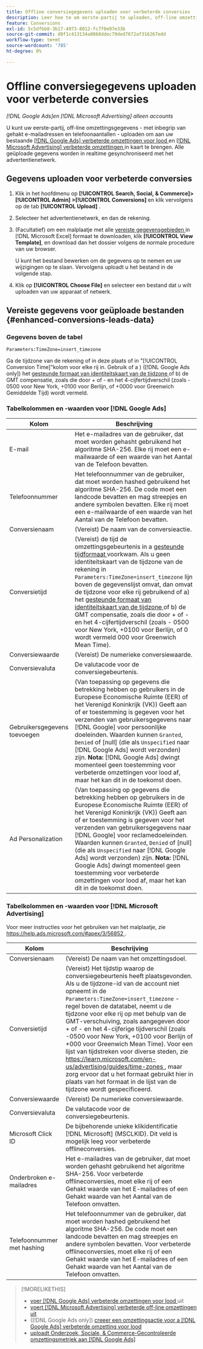 ```yaml
---
title: Offline conversiegegevens uploaden voor verbeterde conversies
description: Leer hoe te om eerste-partij te uploaden, off-line omzettingsgegevens aan kaart  [!DNL Google Ads]  verbeterde omzettingen voor lood en  [!DNL Microsoft Advertising]  verbeterde omzettingen.
feature: Conversions
exl-id: 5c5dfbb8-3b17-4973-8012-fc7f0e97e33b
source-git-commit: d0f1c413134a0868ddec79ded7672af316267edd
workflow-type: tm+mt
source-wordcount: '785'
ht-degree: 0%

---
```


# Offline conversiegegevens uploaden voor verbeterde conversies

*[!DNL Google Ads]en [!DNL Microsoft Advertising] alleen accounts*

U kunt uw eerste-partij, off-line omzettingsgegevens - met inbegrip van gehakt e-mailadressen en telefoonaantallen - uploaden om aan uw bestaande [[!DNL Google Ads]  verbeterde omzettingen voor lood ](/help/search-social-commerce/admin/conversion-metrics/conversion-action-google.md) en [[!DNL Microsoft Advertising]  verbeterde omzettingen ](https://help.ads.microsoft.com/#apex/ads/en/60178) in kaart te brengen. Alle geüploade gegevens worden in realtime gesynchroniseerd met het advertentienetwerk.

## Gegevens uploaden voor verbeterde conversies

1. Klik in het hoofdmenu op **[!UICONTROL Search, Social, & Commerce]> [!UICONTROL Admin] >[!UICONTROL Conversions]** en klik vervolgens op de tab **[!UICONTROL Upload]** .

1. Selecteer het advertentienetwerk, en dan de rekening.

1. (Facultatief) om een malplaatje met alle [ vereiste gegevensgebieden ](#enhanced-conversions-leads-data) in [!DNL Microsoft Excel] formaat te downloaden, klik **[!UICONTROL View Template]**, en download dan het dossier volgens de normale procedure van uw browser.

   U kunt het bestand bewerken om de gegevens op te nemen en uw wijzigingen op te slaan. Vervolgens uploadt u het bestand in de volgende stap.

1. Klik op **[!UICONTROL Choose File]** en selecteer een bestand dat u wilt uploaden van uw apparaat of netwerk.

## Vereiste gegevens voor geüploade bestanden {#enhanced-conversions-leads-data}

### Gegevens boven de tabel

`Parameters:TimeZone=insert_timezone`

Ga de tijdzone van de rekening of in deze plaats of in &quot;[!UICONTROL Conversion Time]&quot;kolom voor elke rij in. Gebruik of a \) ([!DNL Google Ads only]) het [ gesteunde formaat van identiteitskaart van de tijdzone ](https://developers.google.com/google-ads/api/data/codes-formats#timezone_ids) of b\) de GMT compensatie, zoals die door + of - en het 4-cijfertijdverschil (zoals - 0500 voor New York, +0100 voor Berlijn, of +0000 voor Greenwich Gemiddelde Tijd) wordt vermeld.

### Tabelkolommen en -waarden voor [!DNL Google Ads]

| Kolom | Beschrijving |
| ------ | ----------- |
| E-mail | Het e-mailadres van de gebruiker, dat moet worden gehasht gebruikend het algoritme SHA-256. Elke rij moet een e-mailwaarde of een waarde van het Aantal van de Telefoon bevatten. |
| Telefoonnummer | Het telefoonnummer van de gebruiker, dat moet worden hashed gebruikend het algoritme SHA-256. De code moet een landcode bevatten en mag streepjes en andere symbolen bevatten. Elke rij moet een e-mailwaarde of een waarde van het Aantal van de Telefoon bevatten. |
| Conversienaam | (Vereist) De naam van de conversieactie. |
| Conversietijd | (Vereist) de tijd de omzettingsgebeurtenis in a [ gesteunde tijdformaat ](https://support.google.com/google-ads/answer/7014069#prepare_data) voorkwam. Als u geen identiteitskaart van de tijdzone van de rekening in `Parameters:TimeZone=insert_timezone` lijn boven de gegevenslijst omvat, dan omvat de tijdzone voor elke rij gebruikend of a\) het [ gesteunde formaat van identiteitskaart van de tijdzone ](https://developers.google.com/google-ads/api/data/codes-formats#timezone_ids) of b\) de GMT compensatie, zoals die door + of - en het 4-cijfertijdverschil (zoals - 0500 voor New York, +0100 voor Berlijn, of 0 wordt vermeld 000 voor Greenwich Mean Time). |
| Conversiewaarde | (Vereist) De numerieke conversiewaarde. |
| Conversievaluta | De valutacode voor de conversiegebeurtenis. |
| Gebruikersgegevens toevoegen | (Van toepassing op gegevens die betrekking hebben op gebruikers in de Europese Economische Ruimte (EER) of het Verenigd Koninkrijk (VK)) Geeft aan of er toestemming is gegeven voor het verzenden van gebruikersgegevens naar [!DNL Google] voor persoonlijke doeleinden. Waarden kunnen `Granted`, `Denied` of \[null\] (die als `Unspecified` naar [!DNL Google Ads] wordt verzonden) zijn. **Nota:** [!DNL Google Ads] dwingt momenteel geen toestemming voor verbeterde omzettingen voor lood af, maar het kan dit in de toekomst doen. |
| Ad Personalization | (Van toepassing op gegevens die betrekking hebben op gebruikers in de Europese Economische Ruimte (EER) of het Verenigd Koninkrijk (VK)) Geeft aan of er toestemming is gegeven voor het verzenden van gebruikersgegevens naar [!DNL Google] voor reclamedoeleinden. Waarden kunnen `Granted`, `Denied` of \[null\] (die als `Unspecified` naar [!DNL Google Ads] wordt verzonden) zijn. **Nota:** [!DNL Google Ads] dwingt momenteel geen toestemming voor verbeterde omzettingen voor lood af, maar het kan dit in de toekomst doen. |

### Tabelkolommen en -waarden voor [!DNL Microsoft Advertising]

Voor meer instructies voor het gebruiken van het malplaatje, zie [ https://help.ads.microsoft.com/#apex/3/56852 ](https://help.ads.microsoft.com/#apex/3/56852).

| Kolom | Beschrijving |
| ------ | ----------- |
| Conversienaam | (Vereist) De naam van het omzettingsdoel. |
| Conversietijd | (Vereist) Het tijdstip waarop de conversiegebeurtenis heeft plaatsgevonden. Als u de tijdzone-id van de account niet opneemt in de `Parameters:TimeZone=insert_timezone` -regel boven de datatabel, neemt u de tijdzone voor elke rij op met behulp van de GMT-verschuiving, zoals aangegeven door + of - en het 4-cijferige tijdverschil (zoals -0500 voor New York, +0100 voor Berlijn of +000 voor Greenwich Mean Time). Voor een lijst van tijdstreken voor diverse steden, zie [ https://learn.microsoft.com/en-us/advertising/guides/time-zones ](https://learn.microsoft.com/en-us/advertising/guides/time-zones), maar zorg ervoor dat u het formaat gebruikt hier in plaats van het formaat in de lijst van de tijdzone wordt gespecificeerd. |
| Conversiewaarde | (Vereist) De numerieke conversiewaarde. |
| Conversievaluta | De valutacode voor de conversiegebeurtenis. |
| Microsoft Click ID | De bijbehorende unieke klikidentificatie [!DNL Microsoft] (MSCLKID). Dit veld is mogelijk leeg voor verbeterde offlineconversies. |
| Onderbroken e-mailadres | Het e-mailadres van de gebruiker, dat moet worden gehasht gebruikend het algoritme SHA-256. Voor verbeterde offlineconversies, moet elke rij of een Gehakt waarde van het E-mailadres of een Gehakt waarde van het Aantal van de Telefoon omvatten. |
| Telefoonnummer met hashing | Het telefoonnummer van de gebruiker, dat moet worden hashed gebruikend het algoritme SHA-256. De code moet een landcode bevatten en mag streepjes en andere symbolen bevatten. Voor verbeterde offlineconversies, moet elke rij of een Gehakt waarde van het E-mailadres of een Gehakt waarde van het Aantal van de Telefoon omvatten. |

>[!MORELIKETHIS]
>
>* [ voer  [!DNL Google Ads]  verbeterde omzettingen voor lood ](/help/search-social-commerce/campaign-management/special-workflows/google-enhanced-conversions-leads.md) uit
>* [ voert  [!DNL Microsoft Advertising]  verbeterde off-line omzettingen uit ](/help/search-social-commerce/campaign-management/special-workflows/microsoft-enhanced-conversions.md)
>* ([!DNL Google Ads only]) [ creeer een omzettingsactie voor a  [!DNL Google Ads]  verbeterde omzetting voor lood ](/help/search-social-commerce/admin/conversion-metrics/conversion-action-google.md)
>* [ uploadt Onderzoek, Sociale, &amp; Commerce-Gecontroleerde omzettingsmetriek aan  [!DNL Google Ads]](/help/search-social-commerce/tools/conversion-metrics-upload-to-google.md)

